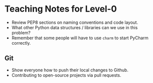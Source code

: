 # Teaching Notes for Level-0
- Review PEP8 sections on naming conventions and code layout.
- What other Python data structures / libraries can we use in this problem?
- Remember that some people will have to use `charm` to start
PyCharm correctly.

## Git 
- Show everyone how to push their local changes to Github.
- Contributing to open-source projects via pull requests.